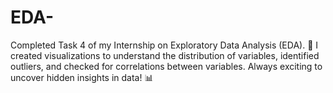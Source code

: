 # EDA-
Completed Task 4 of my Internship on Exploratory Data Analysis (EDA). 🚀 I created visualizations to understand the distribution of variables, identified outliers, and checked for correlations between variables. Always exciting to uncover hidden insights in data! 📊
